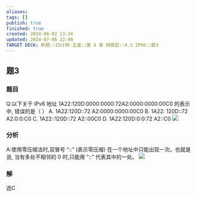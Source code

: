 ```yaml
---
aliases: 
tags: []
publish: true
finished: true
created: 2024-06-02 13:34
updated: 2024-07-06 22:08
TARGET DECK: 刷题::25计网-王道::第 4 章 网络层::4.3 IPV6::题3
---
```


## 题3
### 题目
Q:以下关于 IPv6 地址 1A22:120D:0000:0000:72A2:0000:0000:00C0 的表示中, 错误的是（ ）
A. 1A22:120D::72 A2:0000:0000:00C0
B. 1A22: 120D::72 A2:0:0:C0
C. 1A22::120D::72 A2::00C0
D. 1A22:120D:0:0:72 A2::C0
![](https://img.hwenyi.tech/202407062207963.webp)
### 分析
A:使用零压缩法时,双冒号 “::” (表示零压缩) 在一个地址中只能出现一次。也就是说, 当有多处不相邻的 0 时,只能用 “::” 代表其中的一处。
![](https://img.hwenyi.tech/202407062208430.webp)
### 解
选C

